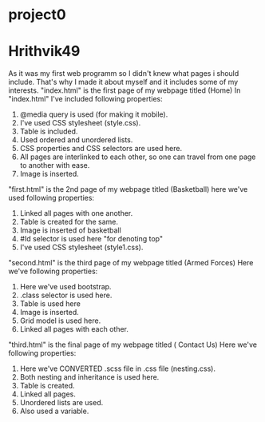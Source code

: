 # project0
# Hrithvik49
As it was my first web programm so I didn't knew what pages i should include. That's why I made it about myself and it includes some of my interests.
"index.html" is the first page of my webpage titled (Home)
In "index.html" I've included following properties:
1) @media query is used (for making it mobile).
2) I've used CSS stylesheet (style.css).
3) Table is included.
4) Used ordered and unordered lists.
5) CSS properties and CSS selectors are used here.
6) All pages are interlinked to each other, so one can travel from one page to another with ease.
7) Image is inserted.

"first.html" is the 2nd page of my webpage titled (Basketball)
here we've used following properties:
1) Linked all pages with one another.
2) Table is created for the same.
3) Image is inserted of basketball
4) #Id selector is used here "for denoting top"
5) I've used CSS stylesheet (style1.css). 

"second.html" is the third page of my webpage titled (Armed Forces)
Here we've following properties:
1) Here we've used bootstrap.
2) .class selector is used here.
3) Table is used here
4) Image is inserted.
5) Grid model is used here.
6) Linked all pages with each other.

"third.html" is the final page of my webpage titled ( Contact Us)
Here we've following properties:
1) Here we've CONVERTED .scss file in .css file (nesting.css).
2) Both nesting and inheritance is used here.
3) Table is created.
4) Linked all pages.
5) Unordered lists are used.
6) Also used a variable.
